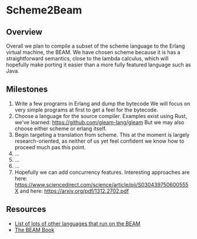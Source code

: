 # Scheme2Beam

## Overview

Overall we plan to compile a subset of the scheme language to the Erlang virtual machine, the BEAM.  We have chosen scheme
because it is has a straightforward semantics, close to the lambda calculus, which will hopefully make porting it easier than
a more fully featured language such as Java.

## Milestones

  1. Write a few programs in Erlang and dump the bytecode
     We will focus on very simple programs at first to get a feel for the bytecode.
  2. Choose a language for the source compiler.
     Examples exist using Rust, we've learned:
     https://github.com/gleam-lang/gleam
     But we may also choose either scheme or erlang itself.
  3. Begin targeting a translation from scheme.
     This at the moment is largely research-oriented, as neither of us yet feel
     confident we know how to proceed much pas this point.
  4. ...
  5. ...
  6. ...
  7. Hopefully we can add concurrency features.
       Interesting approaches are here:
       https://www.sciencedirect.com/science/article/pii/S030439750600555X
       and
       here:
       https://arxiv.org/pdf/1312.2702.pdf
       
## Resources

- [List of lots of other languages that run on the BEAM](https://github.com/llaisdy/beam_languages)
- [The BEAM Book](https://blog.stenmans.org/theBeamBook/#_preface)

